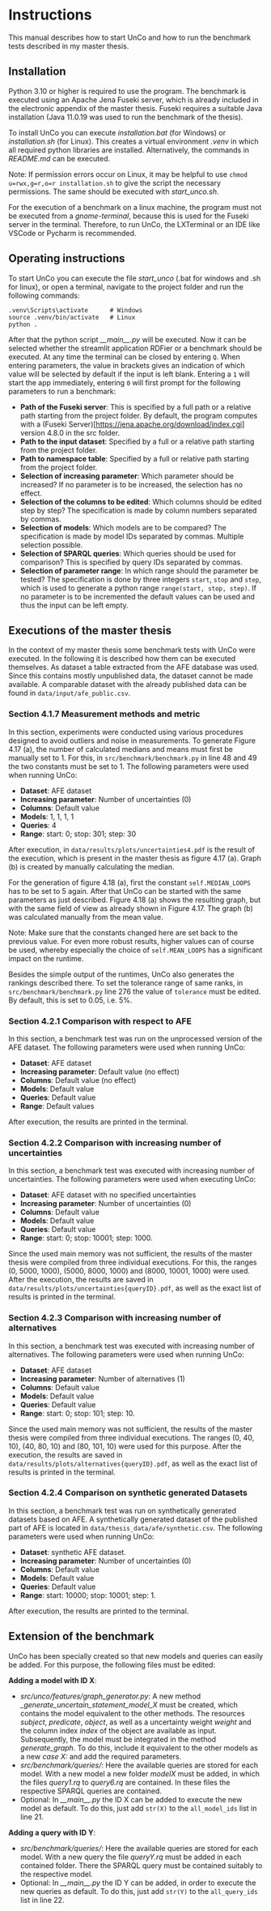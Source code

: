 # Instructions

This manual describes how to start UnCo and how to run the benchmark tests described in my master thesis.

## Installation

Python 3.10 or higher is required to use the program. The benchmark is executed using an Apache Jena Fuseki server, which is already included in the electronic appendix of the master thesis. Fuseki requires a suitable Java installation (Java 11.0.19 was used to run the benchmark of the thesis).

To install UnCo you can execute *installation.bat* (for Windows) or *installation.sh* (for Linux). This creates a virtual environment *.venv* in which all required python libraries are installed. Alternatively, the commands in *README.md* can be executed.

Note: If permission errors occur on Linux, it may be helpful to use `chmod u=rwx,g=r,o=r installation.sh` to give the script the necessary permissions. The same should be executed with *start_unco.sh*.

For the execution of a benchmark on a linux machine, the program must not be executed from a *gnome-terminal*, because this is used for the Fuseki server in the terminal.
Therefore, to run UnCo, the LXTerminal or an IDE like VSCode or Pycharm is recommended.

## Operating instructions

To start UnCo you can execute the file *start_unco* (.bat for windows and .sh for linux), or open a terminal, navigate to the project folder and run the following commands:
```shell
.venv\Scripts\activate      # Windows
source .venv/bin/activate   # Linux
python .
```

After that the python script *\_\_main\_\_.py* will be executed.
Now it can be selected whether the streamlit application RDFier or a benchmark should be executed.
At any time the terminal can be closed by entering `Q`.
When entering parameters, the value in brackets gives an indication of which value will be selected by default if the input is left blank.
Entering a `1` will start the app immediately, entering `0` will first prompt for the following parameters to run a benchmark:

 * **Path of the Fuseki server**: This is specified by a full path or a relative path starting from the project folder. By default, the program computes with a (Fuseki Server)[https://jena.apache.org/download/index.cgi] version 4.8.0 in the src folder.
 * **Path to the input dataset**: Specified by a full or a relative path starting from the project folder.
 * **Path to namespace table**: Specified by a full or relative path starting from the project folder.
 * **Selection of increasing parameter**: Which parameter should be increased? If no parameter is to be increased, the selection has no effect.
 * **Selection of the columns to be edited**: Which columns should be edited step by step? The specification is made by column numbers separated by commas.
 * **Selection of models**: Which models are to be compared? The specification is made by model IDs separated by commas. Multiple selection possible.
 * **Selection of SPARQL queries**: Which queries should be used for comparison? This is specified by query IDs separated by commas.
 * **Selection of parameter range**: In which range should the parameter be tested? The specification is done by three integers `start`, `stop` and `step`, which is used to generate a python range `range(start, stop, step)`. If no parameter is to be incremented the default values can be used and thus the input can be left empty.

## Executions of the master thesis
In the context of my master thesis some benchmark tests with UnCo were executed. In the following it is described how them can be executed themselves.
As dataset a table extracted from the AFE database was used. Since this contains mostly unpublished data, the dataset cannot be made available. A comparable dataset with the already published data can be found in `data/input/afe_public.csv`.

### Section 4.1.7 Measurement methods and metric
In this section, experiments were conducted using various procedures designed to avoid outliers and noise in measurements.
To generate Figure 4.17 (a), the number of calculated medians and means must first be manually set to 1.
For this, in `src/benchmark/benchmark.py` in line 48 and 49 the two constants must be set to 1.
The following parameters were used when running UnCo:
 * **Dataset**: AFE dataset
 * **Increasing parameter**: Number of uncertainties (0)
 * **Columns**: Default value
 * **Models**: 1, 1, 1, 1
 * **Queries**: 4
 * **Range**: start: 0; stop: 301; step: 30

After execution, in `data/results/plots/uncertainties4.pdf` is the result of the execution, which is present in the master thesis as figure 4.17 (a). Graph (b) is created by manually calculating the median.

For the generation of figure 4.18 (a), first the constant `self.MEDIAN_LOOPS` has to be set to 5 again. After that UnCo can be started with the same parameters as just described.
Figure 4.18 (a) shows the resulting graph, but with the same field of view as already shown in Figure 4.17. The graph (b) was calculated manually from the mean value.

Note: Make sure that the constants changed here are set back to the previous value. For even more robust results, higher values can of course be used, whereby especially the choice of `self.MEAN_LOOPS` has a significant impact on the runtime.

Besides the simple output of the runtimes, UnCo also generates the rankings described there.
To set the tolerance range of same ranks, in `src/benchmark/benchmark.py` line 276 the value of `tolerance` must be edited.
By default, this is set to 0.05, i.e. 5%.

### Section 4.2.1 Comparison with respect to AFE
In this section, a benchmark test was run on the unprocessed version of the AFE dataset.
The following parameters were used when running UnCo:
 * **Dataset**: AFE dataset
 * **Increasing parameter**: Default value (no effect)
 * **Columns**: Default value (no effect)
 * **Models**: Default value
 * **Queries**: Default value
 * **Range**: Default values

After execution, the results are printed in the terminal.

### Section 4.2.2 Comparison with increasing number of uncertainties
In this section, a benchmark test was executed with increasing number of uncertainties.
The following parameters were used when executing UnCo:
 * **Dataset**: AFE dataset with no specified uncertainties
 * **Increasing parameter**: Number of uncertainties (0)
 * **Columns**: Default value
 * **Models**: Default value
 * **Queries**: Default value
 * **Range**: start: 0; stop: 10001; step: 1000.

Since the used main memory was not sufficient, the results of the master thesis were compiled from three individual executions.
For this, the ranges (0, 5000, 1000), (5000, 8000, 1000) and (8000, 10001, 1000) were used.
After the execution, the results are saved in `data/results/plots/uncertainties{queryID}.pdf`, as well as the exact list of results is printed in the terminal.

### Section 4.2.3 Comparison with increasing number of alternatives
In this section, a benchmark test was executed with increasing number of alternatives.
The following parameters were used when running UnCo:
 * **Dataset**: AFE dataset
 * **Increasing parameter**: Number of alternatives (1)
 * **Columns**: Default value
 * **Models**: Default value
 * **Queries**: Default value
 * **Range**: start: 0; stop: 101; step: 10.

Since the used main memory was not sufficient, the results of the master thesis were compiled from three individual executions.
The ranges (0, 40, 10), (40, 80, 10) and (80, 101, 10) were used for this purpose.
After the execution, the results are saved in `data/results/plots/alternatives{queryID}.pdf`, as well as the exact list of results is printed in the terminal.

### Section 4.2.4 Comparison on synthetic generated Datasets
In this section, a benchmark test was run on synthetically generated datasets based on AFE.
A synthetically generated dataset of the published part of AFE is located in `data/thesis_data/afe/synthetic.csv`.
The following parameters were used when running UnCo:
 * **Dataset**: synthetic AFE dataset.
 * **Increasing parameter**: Number of uncertainties (0)
 * **Columns**: Default value
 * **Models**: Default value
 * **Queries**: Default value
 * **Range**: start: 10000; stop: 10001; step: 1.

After execution, the results are printed to the terminal.

## Extension of the benchmark
UnCo has been specially created so that new models and queries can easily be added. For this purpose, the following files must be edited:

**Adding a model with ID X**:
 * *src/unco/features/graph_generator.py*: A new method *_generate_uncertain_statement_model_X* must be created, which contains the model equivalent to the other methods. The resources *subject*, *predicate*, *object*, as well as a uncertainty weight *weight* and the column index *index* of the object are available as input.
 Subsequently, the model must be integrated in the method *generate_graph*. To do this, include it equivalent to the other models as a new *case X:* and add the required parameters.
 * *src/benchmark/queries/*: Here the available queries are stored for each model. With a new model a new folder *modelX* must be added, in which the files *query1.rq* to *query6.rq* are contained. In these files the respective SPARQL queries are contained.
 * Optional: In *\_\_main\_\_.py* the ID X can be added to execute the new model as default. To do this, just add `str(X)` to the `all_model_ids` list in line 21.

**Adding a query with ID Y**:
* *src/benchmark/queries/*: Here the available queries are stored for each model. With a new query the file *queryY.rq* must be added in each contained folder. There the SPARQL query must be contained suitably to the respective model.
 * Optional: In *\_\_main\_\_.py* the ID Y can be added, in order to execute the new queries as default. To do this, just add `str(Y)` to the `all_query_ids` list in line 22.